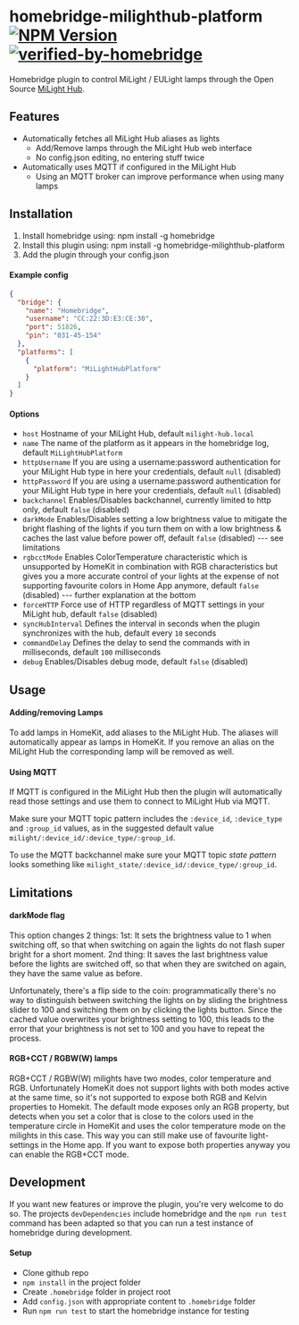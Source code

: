 # homebridge-milighthub-platform [![NPM Version](https://img.shields.io/npm/v/homebridge-milighthub-platform.svg)](https://www.npmjs.com/package/homebridge-milighthub-platform) [![verified-by-homebridge](https://badgen.net/badge/homebridge/verified/purple)](https://github.com/homebridge/homebridge/wiki/Verified-Plugins)

Homebridge plugin to control MiLight / EULight lamps through the Open Source [MiLight Hub](https://github.com/sidoh/esp8266_milight_hub).

## Features

- Automatically fetches all MiLight Hub aliases as lights
  - Add/Remove lamps through the MiLight Hub web interface
  - No config.json editing, no entering stuff twice
- Automatically uses MQTT if configured in the MiLight Hub
  - Using an MQTT broker can improve performance when using many lamps

## Installation

1. Install homebridge using: npm install -g homebridge
2. Install this plugin using: npm install -g homebridge-milighthub-platform
3. Add the plugin through your config.json

#### Example config

```json
{
  "bridge": {
    "name": "Homebridge",
    "username": "CC:22:3D:E3:CE:30",
    "port": 51826,
    "pin": "031-45-154"
  },
  "platforms": [
    {
      "platform": "MiLightHubPlatform"
    }
  ]
}
```

#### Options

- `host` Hostname of your MiLight Hub, default `milight-hub.local`
- `name` The name of the platform as it appears in the homebridge log, default `MiLightHubPlatform`
- `httpUsername` If you are using a username:password authentication for your MiLight Hub type in here your credentials, default `null` (disabled)
- `httpPassword` If you are using a username:password authentication for your MiLight Hub type in here your credentials, default `null` (disabled)
- `backchannel` Enables/Disables backchannel, currently limited to http only, default `false` (disabled)
- `darkMode` Enables/Disables setting a low brightness value to mitigate the bright flashing of the lights if you turn them on with a low brightness & caches the last value before power off, default `false` (disabled)
--- see limitations
- `rgbcctMode` Enables ColorTemperature characteristic which is unsupported by HomeKit in combination with RGB characteristics but gives you a more accurate control of your lights at the expense of not supporting favourite colors in Home App anymore, default `false` (disabled)
 --- further explanation at the bottom
- `forceHTTP` Force use of HTTP regardless of MQTT settings in your MiLight hub, default `false` (disabled)
- `syncHubInterval` Defines the interval in seconds when the plugin synchronizes with the hub, default every `10` seconds
- `commandDelay` Defines the delay to send the commands with in milliseconds, default `100` milliseconds
- `debug` Enables/Disables debug mode, default `false` (disabled)

## Usage

#### Adding/removing Lamps

To add lamps in HomeKit, add aliases to the MiLight Hub. The aliases will automatically appear as lamps in HomeKit. If you remove an alias on the MiLight Hub the corresponding lamp will be removed as well.

#### Using MQTT

If MQTT is configured in the MiLight Hub then the plugin will automatically read those settings and use them to connect to MiLight Hub via MQTT.

Make sure your MQTT topic pattern includes the `:device_id`, `:device_type` and `:group_id` values, as in the suggested default value `milight/:device_id/:device_type/:group_id`.

To use the MQTT backchannel make sure your MQTT topic _state pattern_ looks something like `milight_state/:device_id/:device_type/:group_id`.

## Limitations

#### darkMode flag

This option changes 2 things:
1st: It sets the brightness value to 1 when switching off, so that when switching on again the lights do not flash super bright for a short moment.
2nd thing: It saves the last brightness value before the lights are switched off, so that when they are switched on again, they have the same value as before.

Unfortunately, there's a flip side to the coin: programmatically there's no way to distinguish between switching the lights on by sliding the brightness slider to 100 and switching them on by clicking the lights button. Since the cached value overwrites your brightness setting to 100, this leads to the error that your brightness is not set to 100 and you have to repeat the process.

#### RGB+CCT / RGBW(W) lamps

RGB+CCT / RGBW(W) milights have two modes, color temperature and RGB. Unfortunately HomeKit does not support lights with both modes active at the same time, so it's not supported to expose both RGB and Kelvin properties to Homekit. The default mode exposes only an RGB property, but detects when you set a color that is close to the colors used in the temperature circle in HomeKit and uses the color temperature mode on the milights in this case. This way you can still make use of favourite light-settings in the Home app. If you want to expose both properties anyway you can enable the RGB+CCT mode.

## Development

If you want new features or improve the plugin, you're very welcome to do so. The projects `devDependencies` include homebridge and the `npm run test` command has been adapted so that you can run a test instance of homebridge during development.

#### Setup

- Clone github repo
- `npm install` in the project folder
- Create `.homebridge` folder in project root
- Add `config.json` with appropriate content to `.homebridge` folder
- Run `npm run test` to start the homebridge instance for testing
